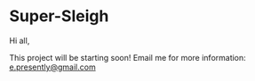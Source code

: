 # Super-Sleigh

Hi all,

This project will be starting soon! 
Email me for more information: e.presently@gmail.com
